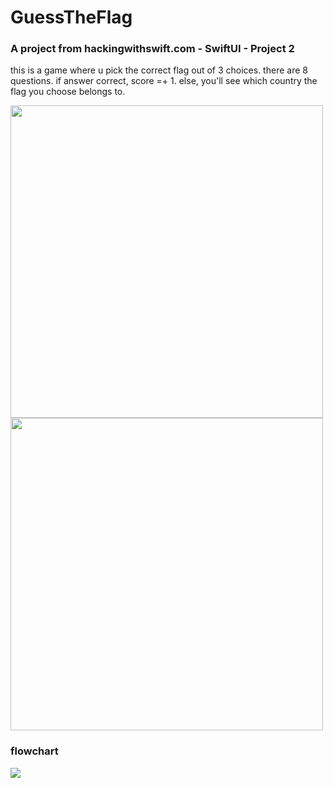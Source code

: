 # GuessTheFlag
### A project from hackingwithswift.com - SwiftUI - Project 2

this is a game where u pick the correct flag out of 3 choices. there are 8 questions. if answer correct, score =+ 1. else, you'll see which country the flag you choose belongs to.

<img src="https://user-images.githubusercontent.com/129122862/236455870-bacdd177-7d18-4f74-88e6-6ee31236dd17.png" width="500"/> <img src="https://user-images.githubusercontent.com/129122862/236455951-ff4e9cb6-0350-4dd4-adec-83422c4e344c.png" width="500"/>

### flowchart
<img src="https://user-images.githubusercontent.com/129122862/236455982-78f7735c-cbe8-4e89-bfcd-c4f5f3dee15b.png"/>
